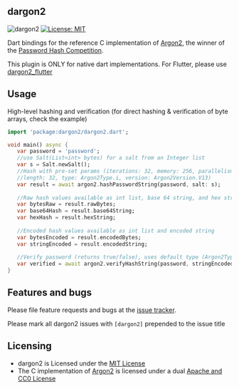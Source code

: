 ## dargon2
![dargon2](https://github.com/tmthecoder/dargon2/workflows/dargon2/badge.svg)
[![License: MIT](https://img.shields.io/badge/License-MIT-yellow.svg)](https://opensource.org/licenses/MIT)

Dart bindings for the reference C implementation of [Argon2], the winner of the [Password Hash Competition].

This plugin is ONLY for native dart implementations. For Flutter, please use [dargon2_flutter]

[dargon2_flutter]: https://pub.dev/packages/dargon2_flutter

[Argon2]: https://github.com/P-H-C/phc-winner-argon2

[Password Hash Competition]: https://password-hashing.net

## Usage

High-level hashing and verification (for direct hashing & verification of byte arrays, check the example)

```dart
import 'package:dargon2/dargon2.dart';

void main() async {
   var password = 'password';
   //use Salt(List<int> bytes) for a salt from an Integer list
   var s = Salt.newSalt();
   //Hash with pre-set params (iterations: 32, memory: 256, parallelism: 2, 
   //length: 32, type: Argon2Type.i, version: Argon2Version.V13)
   var result = await argon2.hashPasswordString(password, salt: s);
   
   //Raw hash values available as int list, base 64 string, and hex string
   var bytesRaw = result.rawBytes;
   var base64Hash = result.base64String;
   var hexHash = result.hexString;
   
   //Encoded hash values available as int list and encoded string
   var bytesEncoded = result.encodedBytes;
   var stringEncoded = result.encodedString;
   
   //Verify password (returns true/false), uses default type (Argon2Type.i)
   var verified = await argon2.verifyHashString(password, stringEncoded);
}
```

## Features and bugs

Please file feature requests and bugs at the [issue tracker].

Please mark all dargon2 issues with `[dargon2]` prepended to the issue title

[issue tracker]: https://github.com/tmthecoder/dargon2/issues

## Licensing

- dargon2 is Licensed under the [MIT License] 
- The C implementation of [Argon2] is licensed under a dual [Apache and CC0 License]

[MIT License]: https://github.com/tmthecoder/dargon2/blob/main/LICENSE

[Argon2]: https://github.com/P-H-C/phc-winner-argon2

[Apache and CC0 License]: https://github.com/P-H-C/phc-winner-argon2/blob/master/LICENSE
